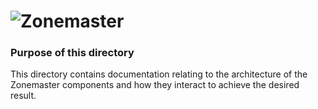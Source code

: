 ![Zonemaster](docs/images/zonemaster_logo_black.png)
==========

### Purpose of this directory

This directory contains documentation relating to the architecture of the
Zonemaster components and how they interact to achieve the desired result.

